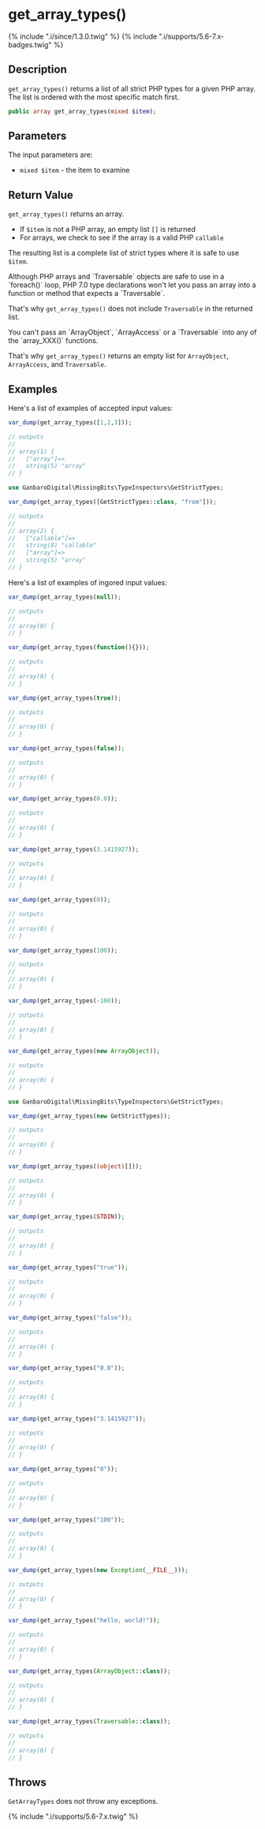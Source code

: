 # get_array_types()

{% include ".i/since/1.3.0.twig" %}
{% include ".i/supports/5.6-7.x-badges.twig" %}

## Description

`get_array_types()` returns a list of all strict PHP types for a given PHP array. The list is ordered with the most specific match first.

```php
public array get_array_types(mixed $item);
```

## Parameters

The input parameters are:

- `mixed $item` - the item to examine

## Return Value

`get_array_types()` returns an array.

* If `$item` is not a PHP array, an empty list `[]` is returned
* For arrays, we check to see if the array is a valid PHP `callable`

The resulting list is a complete list of strict types where it is safe to use `$item`.

<div class="callout warning" markdown="1">
Although PHP arrays and `Traversable` objects are safe to use in a `foreach()` loop, PHP 7.0 type declarations won't let you pass an array into a function or method that expects a `Traversable`.

That's why `get_array_types()` does not include `Traversable` in the returned list.
</div>

<div class="callout warning" markdown="1">
You can't pass an `ArrayObject`, `ArrayAccess` or a `Traversable` into any of the `array_XXX()` functions.

That's why `get_array_types()` returns an empty list for `ArrayObject`, `ArrayAccess`, and `Traversable`.
</div>

## Examples

Here's a list of examples of accepted input values:

```php
var_dump(get_array_types([1,2,3]));

// outputs
//
// array(1) {
//   ["array"]=>
//   string(5) "array"
// }
```

```php
use GanbaroDigital\MissingBits\TypeInspectors\GetStrictTypes;

var_dump(get_array_types([GetStrictTypes::class, "from"]));

// outputs
//
// array(2) {
//   ["callable"]=>
//   string(8) "callable"
//   ["array"]=>
//   string(5) "array"
// }
```

Here's a list of examples of ingored input values:

```php
var_dump(get_array_types(null));

// outputs
//
// array(0) {
// }
```

```php
var_dump(get_array_types(function(){}));

// outputs
//
// array(0) {
// }
```

```php
var_dump(get_array_types(true));

// outputs
//
// array(0) {
// }
```

```php
var_dump(get_array_types(false));

// outputs
//
// array(0) {
// }
```

```php
var_dump(get_array_types(0.0));

// outputs
//
// array(0) {
// }
```

```php
var_dump(get_array_types(3.1415927));

// outputs
//
// array(0) {
// }
```

```php
var_dump(get_array_types(0));

// outputs
//
// array(0) {
// }
```

```php
var_dump(get_array_types(100));

// outputs
//
// array(0) {
// }
```

```php
var_dump(get_array_types(-100));

// outputs
//
// array(0) {
// }
```

```php
var_dump(get_array_types(new ArrayObject));

// outputs
//
// array(0) {
// }
```

```php
use GanbaroDigital\MissingBits\TypeInspectors\GetStrictTypes;

var_dump(get_array_types(new GetStrictTypes));

// outputs
//
// array(0) {
// }
```

```php
var_dump(get_array_types((object)[]));

// outputs
//
// array(0) {
// }
```

```php
var_dump(get_array_types(STDIN));

// outputs
//
// array(0) {
// }
```

```php
var_dump(get_array_types("true"));

// outputs
//
// array(0) {
// }
```

```php
var_dump(get_array_types("false"));

// outputs
//
// array(0) {
// }
```

```php
var_dump(get_array_types("0.0"));

// outputs
//
// array(0) {
// }
```

```php
var_dump(get_array_types("3.1415927"));

// outputs
//
// array(0) {
// }
```

```php
var_dump(get_array_types("0"));

// outputs
//
// array(0) {
// }
```

```php
var_dump(get_array_types("100"));

// outputs
//
// array(0) {
// }
```

```php
var_dump(get_array_types(new Exception(__FILE__)));

// outputs
//
// array(0) {
// }
```

```php
var_dump(get_array_types("hello, world!"));

// outputs
//
// array(0) {
// }
```

```php
var_dump(get_array_types(ArrayObject::class));

// outputs
//
// array(0) {
// }
```

```php
var_dump(get_array_types(Traversable::class));

// outputs
//
// array(0) {
// }
```

## Throws

`GetArrayTypes` does not throw any exceptions.

{% include ".i/supports/5.6-7.x.twig" %}
